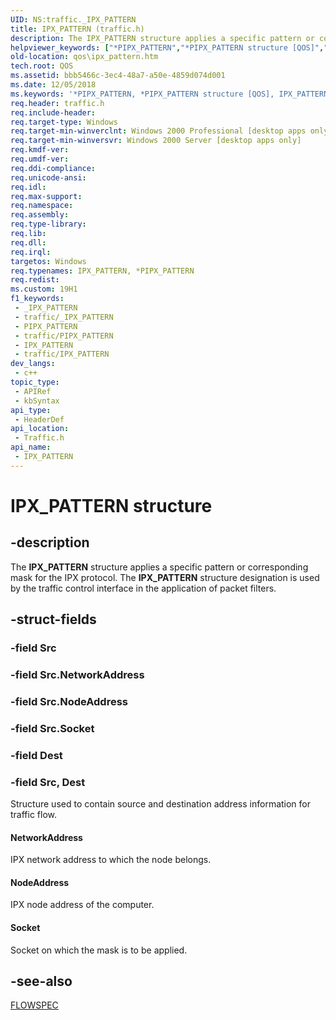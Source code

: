 ```yaml
---
UID: NS:traffic._IPX_PATTERN
title: IPX_PATTERN (traffic.h)
description: The IPX_PATTERN structure applies a specific pattern or corresponding mask for the IPX protocol. The IPX_PATTERN structure designation is used by the traffic control interface in the application of packet filters.
helpviewer_keywords: ["*PIPX_PATTERN","*PIPX_PATTERN structure [QOS]","IPX_PATTERN","IPX_PATTERN structure [QOS]","qos.ipx_pattern","traffic/*PIPX_PATTERN","traffic/IPX_PATTERN"]
old-location: qos\ipx_pattern.htm
tech.root: QOS
ms.assetid: bbb5466c-3ec4-48a7-a50e-4859d074d001
ms.date: 12/05/2018
ms.keywords: '*PIPX_PATTERN, *PIPX_PATTERN structure [QOS], IPX_PATTERN, IPX_PATTERN structure [QOS], qos.ipx_pattern, traffic/*PIPX_PATTERN, traffic/IPX_PATTERN'
req.header: traffic.h
req.include-header: 
req.target-type: Windows
req.target-min-winverclnt: Windows 2000 Professional [desktop apps only]
req.target-min-winversvr: Windows 2000 Server [desktop apps only]
req.kmdf-ver: 
req.umdf-ver: 
req.ddi-compliance: 
req.unicode-ansi: 
req.idl: 
req.max-support: 
req.namespace: 
req.assembly: 
req.type-library: 
req.lib: 
req.dll: 
req.irql: 
targetos: Windows
req.typenames: IPX_PATTERN, *PIPX_PATTERN
req.redist: 
ms.custom: 19H1
f1_keywords:
 - _IPX_PATTERN
 - traffic/_IPX_PATTERN
 - PIPX_PATTERN
 - traffic/PIPX_PATTERN
 - IPX_PATTERN
 - traffic/IPX_PATTERN
dev_langs:
 - c++
topic_type:
 - APIRef
 - kbSyntax
api_type:
 - HeaderDef
api_location:
 - Traffic.h
api_name:
 - IPX_PATTERN
---
```


# IPX_PATTERN structure


## -description

The <b>IPX_PATTERN</b> structure applies a specific pattern or corresponding mask for the IPX protocol. The 
<b>IPX_PATTERN</b> structure designation is used by the traffic control interface in the application of packet filters.

## -struct-fields

### -field Src

### -field Src.NetworkAddress

### -field Src.NodeAddress

### -field Src.Socket

### -field Dest

### -field Src, Dest

Structure used to contain source and destination address information for traffic flow.



#### NetworkAddress

IPX network address to which the node belongs.



#### NodeAddress

IPX  node address of the computer.



#### Socket

Socket on which the mask is to be applied.

## -see-also

<a href="/windows/desktop/api/qos/ns-qos-flowspec">FLOWSPEC</a>